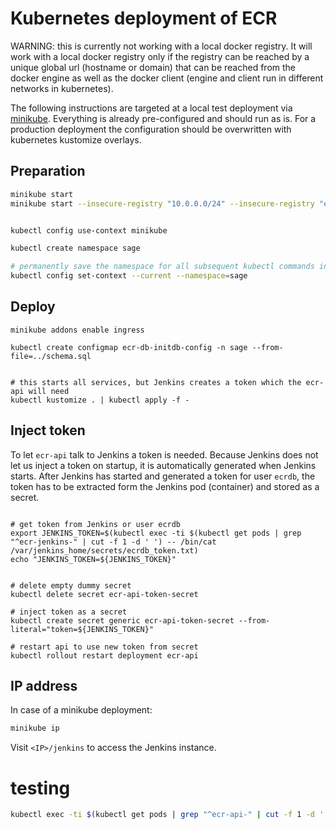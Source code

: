 
# Kubernetes deployment of ECR


WARNING: this is currently not working with a local docker registry. It will work with a local docker registry only if the registry can be reached by a unique global url (hostname or domain) that can be reached from the docker engine as well as the docker client (engine and client run in different networks in kubernetes).


The following instructions are targeted at a local test deployment via [minikube](https://kubernetes.io/docs/tasks/tools/install-minikube/). Everything is already pre-configured and should run as is. For a production deployment the configuration should be overwritten with kubernetes kustomize overlays.


## Preparation

```bash
minikube start
minikube start --insecure-registry "10.0.0.0/24" --insecure-registry "ecr-registry:5000"


kubectl config use-context minikube

kubectl create namespace sage

# permanently save the namespace for all subsequent kubectl commands in that context.
kubectl config set-context --current --namespace=sage
```


## Deploy
```
minikube addons enable ingress

kubectl create configmap ecr-db-initdb-config -n sage --from-file=../schema.sql


# this starts all services, but Jenkins creates a token which the ecr-api will need
kubectl kustomize . | kubectl apply -f -
```

## Inject token

To let `ecr-api` talk to Jenkins a token is needed. Because Jenkins does not let us inject a token on startup, it is automatically generated when Jenkins starts. After Jenkins has started and generated a token for user `ecrdb`, the token has to be extracted form the Jenkins pod (container) and stored as a secret.

```

# get token from Jenkins or user ecrdb
export JENKINS_TOKEN=$(kubectl exec -ti $(kubectl get pods | grep "^ecr-jenkins-" | cut -f 1 -d ' ') -- /bin/cat /var/jenkins_home/secrets/ecrdb_token.txt)
echo "JENKINS_TOKEN=${JENKINS_TOKEN}"


# delete empty dummy secret
kubectl delete secret ecr-api-token-secret

# inject token as a secret
kubectl create secret generic ecr-api-token-secret --from-literal="token=${JENKINS_TOKEN}"

# restart api to use new token from secret
kubectl rollout restart deployment ecr-api

```

## IP address

In case of a minikube deployment:

```bash
minikube ip
```

Visit `<IP>/jenkins` to access the Jenkins instance.



# testing

```bash
kubectl exec -ti $(kubectl get pods | grep "^ecr-api-" | cut -f 1 -d ' ') -- /bin/ash -c 'coverage run -m pytest -v --runslow  &&  coverage report -m'
```